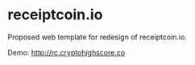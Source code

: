 # receiptcoin.io

Proposed web template for redesign of receiptcoin.io. 

Demo: http://rc.cryptohighscore.co

